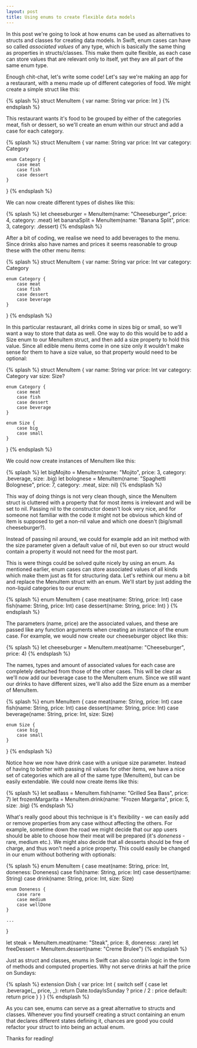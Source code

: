 ```yaml
---
layout: post
title: Using enums to create flexible data models
---
```


In this post we're going to look at how enums can be used as alternatives to structs and classes for creating data models. In Swift, enum cases can have so called *associated values* of any type, which is basically the same thing as properties in structs/classes. This make them quite flexible, as each case can store values that are relevant only to itself, yet they are all part of the same enum type.     

Enough chit-chat, let's write some code! Let's say we're making an app for a restaurant, with a menu made up of different categories of food. We might create a simple struct like this:

{% splash %}
struct MenuItem {
    var name: String
    var price: Int
}
{% endsplash %}

This restaurant wants it's food to be grouped by either of the categories meat, fish or dessert, so we'll create an enum within our struct and add a case for each category.

{% splash %}
struct MenuItem {
    var name: String
    var price: Int
    var category: Category

    enum Category {
        case meat
        case fish
        case dessert
    }
}
{% endsplash %}

We can now create different types of dishes like this:

{% splash %}
let cheeseburger = MenuItem(name: "Cheeseburger", price: 4, category: .meat)
let bananaSplit = MenuItem(name: "Banana Split", price: 3, category: .dessert)
{% endsplash %}

After a bit of coding, we realise we need to add beverages to the menu. Since drinks also have names and prices it seems reasonable to group these with the other menu items:

{% splash %}
struct MenuItem {
    var name: String
    var price: Int
    var category: Category

    enum Category {
        case meat
        case fish
        case dessert
        case beverage
    }
}
{% endsplash %}

In this particular restaurant, all drinks come in sizes big or small, so we'll want a way to store that data as well. One way to do this would be to add a Size enum to our MenuItem struct, and then add a size property to hold this value. Since all edible menu items come in one size only it wouldn't make sense for them to have a size value, so that property would need to be optional:

{% splash %}
struct MenuItem {
    var name: String
    var price: Int
    var category: Category
    var size: Size?

    enum Category {
        case meat
        case fish
        case dessert
        case beverage
    }

    enum Size {
        case big
        case small
    }
}
{% endsplash %}

We could now create instances of MenuItem like this:

{% splash %}
let bigMojito = MenuItem(name: "Mojito", price: 3, category: .beverage, size: .big)
let bolognese = MenuItem(name: "Spaghetti Bolognese", price: 7, category: .meat, size: nil)
{% endsplash %}

This way of doing things is not very clean though, since the MenuItem struct is cluttered with a property that for most items is irrelevant and will be set to nil. Passing nil to the constructor doesn't look very nice, and for someone not familiar with the code it might not be obvious which kind of item is supposed to get a non-nil value and which one doesn't (big/small cheeseburger?).

Instead of passing nil around, we could for example add an init method with the size parameter given a default value of nil, but even so our struct would contain a property it would not need for the most part.

This is were things could be solved quite nicely by using an enum. As mentioned earlier, enum cases can store associated values of all kinds which make them just as fit for structuring data. Let's rethink our menu a bit and replace the MenuItem struct with an enum. We'll start by just adding the non-liquid categories to our enum:

{% splash %}
enum MenuItem {
    case meat(name: String, price: Int)
    case fish(name: String, price: Int)
    case dessert(name: String, price: Int)
}
{% endsplash %}

The parameters (name, price) are the associated values, and these are passed like any function arguments when creating an instance of the enum case. For example, we would now create our cheeseburger object like this:

{% splash %}
let cheeseburger = MenuItem.meat(name: "Cheeseburger", price: 4)
{% endsplash %}

The names, types and amount of associated values for each case are completely detached from those of the other cases. This will be clear as we'll now add our beverage case to the MenuItem enum. Since we still want our drinks to have different sizes, we'll also add the Size enum as a member of MenuItem.

{% splash %}
enum MenuItem {
    case meat(name: String, price: Int)
    case fish(name: String, price: Int)
    case dessert(name: String, price: Int)
    case beverage(name: String, price: Int, size: Size)

    enum Size {
        case big
        case small
    }
}
{% endsplash %}

Notice how we now have drink case with a unique size parameter. Instead of having to bother with passing nil values for other items, we have a nice set of categories which are all of the same type (MenuItem), but can be easily extendable. We could now create items like this:

{% splash %}
let seaBass = MenuItem.fish(name: "Grilled Sea Bass", price: 7)
let frozenMargarita = MenuItem.drink(name: "Frozen Margarita", price: 5, size: .big)
{% endsplash %}

What's really good about this technique is it's flexibility - we can easily add or remove properties from any case without affecting the others. For example, sometime down the road we might decide that our app users should be able to choose how their meat will be prepared (it's *doneness* - rare, medium etc.). We might also decide that all desserts should be free of charge, and thus won't need a price property. This could easily be changed in our enum without bothering with optionals:

{% splash %}
enum MenuItem {
    case meat(name: String, price: Int, doneness: Doneness)
    case fish(name: String, price: Int)
    case dessert(name: String)
    case drink(name: String, price: Int, size: Size)

    enum Doneness {
        case rare
        case medium
        case wellDone
    }

    ...
}

let steak = MenuItem.meat(name: "Steak", price: 8, doneness: .rare)
let freeDessert = MenuItem.dessert(name: "Creme Brulee")
{% endsplash %}

Just as struct and classes, enums in Swift can also contain logic in the form of methods and computed properties. Why not serve drinks at half the price on Sundays:

{% splash %}
extension Dish {
    var price: Int {
        switch self {
        case let .beverage(_, price, _):
            return Date.todayIsSunday ? price / 2 : price
        default:
            return price
        }
    }
}
{% endsplash %}

As you can see, enums can serve as a great alternative to structs and classes. Whenever you find yourself creating a struct containing an enum that declares different states defining it, chances are good you could refactor your struct to into being an actual enum.

Thanks for reading!
